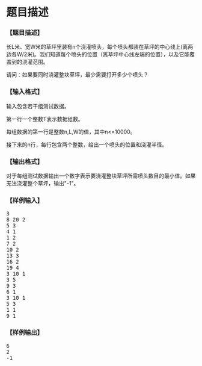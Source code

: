 # 题目描述


<h3>
【题目描述】
</h3>
<p>
长L米、宽W米的草坪里装有n个浇灌喷头，每个喷头都装在草坪的中心线上(离两边各W/2米)。我们知道每个喷头的位置（离草坪中心线左端的位置），以及它能覆盖到的浇灌范围。
</p>
<p>
请问：如果要同时浇灌整块草坪，最少需要打开多少个喷头？
</p>
<h3>
【输入格式】
</h3>
<p>
输入包含若干组测试数据。
</p>
<p>
第一行一个整数T表示数据组数。
</p>
<p>
每组数据的第一行是整数n,L,W的值，其中n&lt;=10000。
</p>
<p>
接下来的n行，每行包含两个整数，给出一个喷头的位置和浇灌半径。
</p>
<h3>
【输出格式】
</h3>
<p>
对于每组测试数据输出一个数字表示要浇灌整块草坪所需喷头数目的最小值。如果无法浇灌整个草坪，输出&#34;-1&#34;。
</p>
<h3>
【样例输入】
</h3>
<pre>3
8 20 2
5 3
4 1
1 2
7 2
10 2
13 3
16 2
19 4
3 10 1
3 5
9 3
6 1
3 10 1
5 3
1 1
9 1
</pre>
<h3>
【样例输出】
</h3>
<pre>6
2
-1
</pre>
